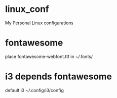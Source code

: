 # linux_conf
My Personal Linux configurations

# fontawesome
place fontawesome-webfont.ttf in ~/.fonts/

# i3 depends fontawesome
default i3   ~/.config/i3/config
